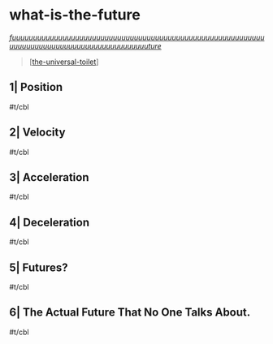 # what-is-the-future

*[fuuuuuuuuuuuuuuuuuuuuuuuuuuuuuuuuuuuuuuuuuuuuuuuuuuuuuuuuuuuuuuuuuuuuuuuuuuuuuuuuuuuuuuuuuuuuuture](https://youtu.be/1acWg-c5Buo)*

> [[the-universal-toilet]]

## 1| Position

#t/cbl

## 2| Velocity

#t/cbl

## 3| Acceleration

#t/cbl

## 4| Deceleration

#t/cbl

## 5| Futures?

#t/cbl

## 6| The Actual Future That No One Talks About.

#t/cbl

[//begin]: # "Autogenerated link references for markdown compatibility"
[the-universal-toilet]: the-universal-toilet "the-universal-toilet"
[//end]: # "Autogenerated link references"